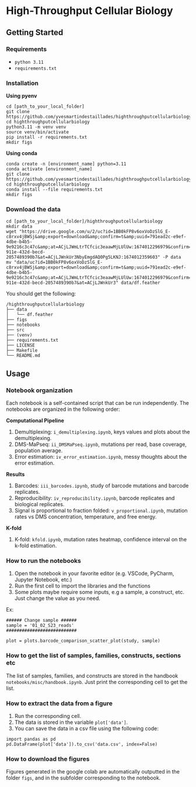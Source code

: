 # High-Throughput Cellular Biology

## Getting Started
### Requirements
- `python 3.11`
- `requirements.txt`

### Installation

**Using pyenv**

```
cd [path_to_your_local_folder]
git clone https://github.com/yvesmartindestaillades/highthroughputcellularbiology
cd highthroughputcellularbiology
python3.11 -m venv venv
source venv/bin/activate
pip install -r requirements.txt
mkdir figs
```

**Using conda**

```
conda create -n [environment_name] python=3.11
conda activate [environment_name]
git clone https://github.com/yvesmartindestaillades/highthroughputcellularbiology
cd highthroughputcellularbiology
conda install --file requirements.txt
mkdir figs
```

### Download the data
```
cd [path_to_your_local_folder]/highthroughputcellularbiology
mkdir data
wget "https://drive.google.com/u/2/uc?id=1BB0kFP8v6oxVoDzSlG_E-c8rxv4jBWSj&amp;export=download&amp;confirm=t&amp;uuid=791ead2c-e9ef-4dbe-b4b5-9e9216c3c47c&amp;at=ACjLJWmLtrTCfcic3eaawMjLUlUw:1674012296979&confirm=t&uuid=9c0d55e2-911e-432d-becd-2057489390b7&at=ACjLJWnkUr3NbyEmgdAQ0Pg5LKNJ:1674012359603" -P data
mv "data/uc?id=1BB0kFP8v6oxVoDzSlG_E-c8rxv4jBWSj&amp;export=download&amp;confirm=t&amp;uuid=791ead2c-e9ef-4dbe-b4b5-9e9216c3c47c&amp;at=ACjLJWmLtrTCfcic3eaawMjLUlUw:1674012296979&confirm=t&uuid=9c0d55e2-911e-432d-becd-2057489390b7&at=ACjLJWnkUr3" data/df.feather
```

You should get the following:
```
/highthroughputcellularbiology
├── data
│   └── df.feather
├── figs
├── notebooks
├── src
├── (venv)
├── requirements.txt
├── LICENSE
├── Makefile
└── README.md
```

## Usage

### Notebook organization

Each notebook is a self-contained script that can be run independently. The notebooks are organized in the following order:

**Computational Pipeline**
1. Demultiplexing: `i_demultiplexing.ipynb`, keys values and plots about the demultiplexing. 
2. DMS-MaPseq: `ii_DMSMaPseq.ipynb`, mutations per read, base coverage, population average.
3. Error estimation: `iv_error_estimation.ipynb`, messy thoughts about the error estimation.

**Results**
1. Barcodes: `iii_barcodes.ipynb`, study of barcode mutations and barcode replicates.
2. Reproducibility: `iv_reproducibility.ipynb`, barcode replicates and biological replicates.
3. Signal is proportional to fraction folded: `v_proportional.ipynb`, mutation rates vs DMS concentration, temperature, and free energy.

**K-fold**
1. K-fold: `kfold.ipynb`, mutation rates heatmap, confidence interval on the k-fold estimation.

### How to run the notebooks
1. Open the notebook in your favorite editor (e.g. VSCode, PyCharm, Jupyter Notebook, etc.)
2. Run the first cell to import the libraries and the functions
3. Some plots maybe require some inputs, e.g a sample, a construct, etc. Just change the value as you need.

Ex: 

```
###### Change sample ######
sample = '01_02_S23_reads'   
###########################    

plot = plots.barcode_comparison_scatter_plot(study, sample)
```
### How to get the list of samples, families, constructs, sections etc
The list of samples, families, and constructs are stored in the handbook `notebooks/misc/handbook.ipynb`. Just print the corresponding cell to get the list.


### How to extract the data from a figure
1. Run the corresponding cell.
2. The data is stored in the variable `plot['data']`.
3. You can save the data in a csv file using the following code:

```
import pandas as pd
pd.DataFrame(plot['data']).to_csv('data.csv', index=False)
```

### How to download the figures
Figures generated in the google colab are automatically outputted in the folder `figs`, and in the subfolder corresponding to the notebook.
